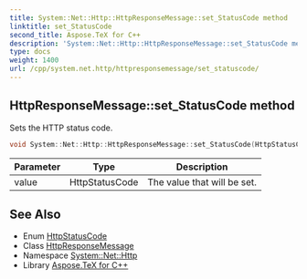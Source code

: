 ```yaml
---
title: System::Net::Http::HttpResponseMessage::set_StatusCode method
linktitle: set_StatusCode
second_title: Aspose.TeX for C++
description: 'System::Net::Http::HttpResponseMessage::set_StatusCode method. Sets the HTTP status code in C++.'
type: docs
weight: 1400
url: /cpp/system.net.http/httpresponsemessage/set_statuscode/
---
```

## HttpResponseMessage::set_StatusCode method


Sets the HTTP status code.

```cpp
void System::Net::Http::HttpResponseMessage::set_StatusCode(HttpStatusCode value)
```


| Parameter | Type | Description |
| --- | --- | --- |
| value | HttpStatusCode | The value that will be set. |

## See Also

* Enum [HttpStatusCode](../../../system.net/httpstatuscode/)
* Class [HttpResponseMessage](../)
* Namespace [System::Net::Http](../../)
* Library [Aspose.TeX for C++](../../../)
